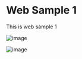 # Web Sample 1
This is web sample 1

![image](https://user-images.githubusercontent.com/24660683/63548210-c6a44300-c4fb-11e9-8ce1-90e87b1ca800.PNG)

![image](https://user-images.githubusercontent.com/24660683/63548251-dc196d00-c4fb-11e9-9b1c-f822231c7a79.PNG)
